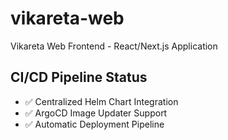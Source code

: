 # vikareta-web
Vikareta Web Frontend - React/Next.js Application

## CI/CD Pipeline Status
- ✅ Centralized Helm Chart Integration
- ✅ ArgoCD Image Updater Support
- ✅ Automatic Deployment Pipeline

<!-- Build trigger: Sat Aug  9 23:05:00 IST 2025 -->
<!-- Force Docker build for vikareta-web -->
